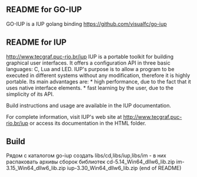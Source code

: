 ## README for GO-IUP
  GO-IUP is a IUP golang binding
  https://github.com/visualfc/go-iup


## README for IUP
  http://www.tecgraf.puc-rio.br/iup
  IUP is a portable toolkit for building graphical user interfaces. It offers a configuration API in three basic languages: C, Lua and LED. IUP's purpose is to allow a program to be executed in different systems without any modification, therefore it is highly portable. Its main advantages are:
    * high performance, due to the fact that it uses native interface elements.
    * fast learning by the user, due to the simplicity of its API.

  Build instructions and usage are available in the IUP documentation.

  For complete information, visit IUP's web site at http://www.tecgraf.puc-rio.br/iup
  or access its documentation in the HTML folder.

## Build

Рядом с каталогом go-iup
создать libs/cd,libs/iup,libs/im - в них распаковать архивы сборок библиотек
cd-5.14_Win64_dllw6_lib.zip
im-3.15_Win64_dllw6_lib.zip
iup-3.30_Win64_dllw6_lib.zip
(end of README)
